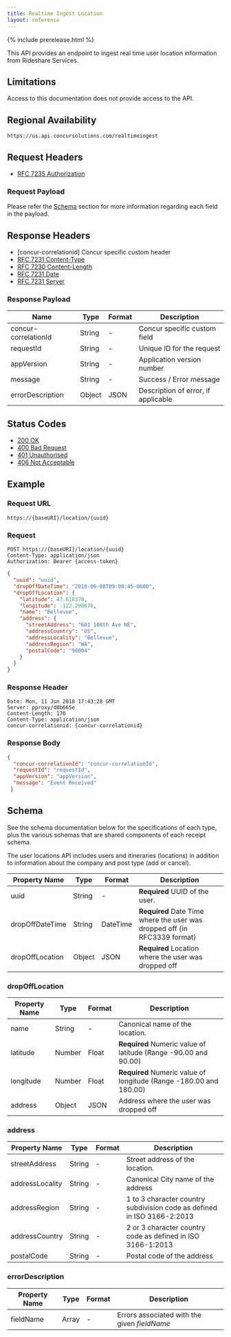 ```yaml
---
title: Realtime Ingest Location
layout: reference
---
```


{% include prerelease.html %}

This API provides an endpoint to ingest real time user location information from Rideshare Services.

## Limitations

Access to this documentation does not provide access to the API. 

## Regional Availability <a name="regional-availability"></a>

```
https://us.api.concursolutions.com/realtimeingest
```

## Request Headers <a name="request-headers"></a>

* [RFC 7235 Authorization](https://tools.ietf.org/html/rfc7235#section-4.2)

### Request Payload

Please refer the [Schema](#schema) section for more information regarding each field in the payload.

## Response Headers <a name="response-headers"></a>

* [concur-correlationid] Concur specific custom header
* [RFC 7231 Content-Type](https://tools.ietf.org/html/rfc7231#section-3.1.1.5)
* [RFC 7230 Content-Length](https://tools.ietf.org/html/rfc7230#section-3.3.2)
* [RFC 7231 Date](https://tools.ietf.org/html/rfc7231#section-7.1.1.2)
* [RFC 7231 Server](https://tools.ietf.org/html/rfc7231#section-7.4.2)

### Response Payload

Name|Type|Format|Description
---|---|---|---
concur-correlationId|String|-|Concur specific custom field
requestId|String|-|Unique ID for the request
appVersion|String|-|Application version number
message|String|-|Success / Error message
errorDescription|Object|JSON|Description of error, if applicable

## Status Codes <a name="status-codes"></a>

* [200 OK](https://tools.ietf.org/html/rfc7231#section-6.3.1)
* [400 Bad Request](https://tools.ietf.org/html/rfc7231#section-6.5.1)
* [401 Unauthorised](https://tools.ietf.org/html/rfc7235#section-3.1)
* [406 Not Acceptable](https://tools.ietf.org/html/rfc7231#section-6.5.6)

## Example <a name="example"></a>

### Request URL

```
https://{baseURI}/location/{uuid}
```

### Request

```
POST https://{baseURI}/location/{uuid}
Content-Type: application/json
Authorization: Bearer {access-token}
```

```json
{
  "uuid": "uuid",
  "dropOffDateTime": "2018-06-08T09:00:45-0600",
  "dropOffLocation": {
    "latitude": 47.610378,
    "longitude": -122.200676,
    "name": "Bellevue",
    "address": {
      "streetAddress": "601 108th Ave NE",
      "addressCountry": "US",
      "addressLocality": "Bellevue",
      "addressRegion": "WA",
      "postalCode": "98004"
    }
  }
}
```

### Response Header

```
Date: Mon, 11 Jun 2018 17:43:28 GMT
Server: pproxy/d8b665e
Content-Length: 170     
Content-Type: application/json
concur-correlationid: {concur-correlationid}
```

### Response Body
```json
{
  "concur-correlationId": "concur-correlationId",
  "requestId": "requestId",  
  "appVersion": "appVersion",                    
  "message": "Event Received"                          
 }                       
```

## Schema <a name="schema"></a>

See the schema documentation below for the specifications of each type, plus the various schemas that are shared components of each receipt schema.

The user locations API includes users and itineraries (locations) in addition to information about the company and post type (add or cancel).

Property Name|Type|Format|Description
---|---|---|---
uuid|String|-|**Required** UUID of the user.
dropOffDateTime|String|DateTime|**Required** Date Time where the user was dropped off (in RFC3339 format)
dropOffLocation|Object|JSON|**Required** Location where the user was dropped off

### <a name="schema-dropOffLocation"></a>dropOffLocation   

Property Name|Type|Format|Description
---|---|---|---
name|String|-|Canonical name of the location.
latitude|Number|Float|**Required** Numeric value of latitude (Range -90.00 and 90.00)
longitude|Number|Float|**Required** Numeric value of longitude (Range -180.00 and 180.00)
address|Object|JSON|Address where the user was dropped off

### <a name="schema-address"></a>address

Property Name|Type|Format|Description
---|---|---|---
streetAddress|String|-|Street address of the location.
addressLocality|String|-|Canonical City name of the address
addressRegion|String|-|1 to 3 character country subdivision code as defined in ISO 3166-2:2013
addressCountry|String|-|2 or 3 character country code as defined in ISO 3166-1:2013
postalCode|String|-|Postal code of the address

### <a name="schema-errorDescription"></a>errorDescription

Property Name|Type|Format|Description
---|---|---|---
fieldName|Array|-|Errors associated with the given *fieldName*
